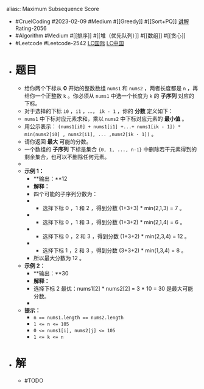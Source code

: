 alias:: Maximum Subsequence Score

- #CruelCoding #2023-02-09 #Medium #[[Greedy]] #[[Sort+PQ]] [讲解](https://youtu.be/YyC_fSdSAh8) Rating-2056
- #Algorithm #Medium #[[排序]] #[[堆（优先队列）]] #[[数组]] #[[贪心]]
- #Leetcode #Leetcode-2542 [LC国际](https://leetcode.com/problems/maximum-subsequence-score/) [LC中国](https://leetcode.cn/problems/maximum-subsequence-score/)
- # 题目
	- 给你两个下标从 **0** 开始的整数数组 `nums1` 和 `nums2` ，两者长度都是 `n` ，再给你一个正整数 `k` 。你必须从 `nums1` 中选一个长度为 `k` 的 **子序列** 对应的下标。
	- 对于选择的下标 `i0` ，`i1` ，...， `ik - 1` ，你的 **分数** 定义如下：
	- `nums1` 中下标对应元素求和，乘以 `nums2` 中下标对应元素的 **最小值** 。
	- 用公示表示： `(nums1[i0] + nums1[i1] +...+ nums1[ik - 1]) * min(nums2[i0] , nums2[i1], ... ,nums2[ik - 1])` 。
	- 请你返回 **最大** 可能的分数。
	- 一个数组的 **子序列** 下标是集合 `{0, 1, ..., n-1}` 中删除若干元素得到的剩余集合，也可以不删除任何元素。
	-
	- **示例 1：**
		- **输出：**12
		- **解释：**
		- 四个可能的子序列分数为：
		- - 选择下标 0 ，1 和 2 ，得到分数 (1+3+3) \* min(2,1,3) = 7 。
		- - 选择下标 0 ，1 和 3 ，得到分数 (1+3+2) \* min(2,1,4) = 6 。
		- - 选择下标 0 ，2 和 3 ，得到分数 (1+3+2) \* min(2,3,4) = 12 。
		- - 选择下标 1 ，2 和 3 ，得到分数 (3+3+2) \* min(1,3,4) = 8 。
		- 所以最大分数为 12 。
	- **示例 2：**
		- **输出：**30
		- **解释：**
		- 选择下标 2 最优：nums1[2] \* nums2[2] = 3 \* 10 = 30 是最大可能分数。
		-
	- **提示：**
		- `n == nums1.length == nums2.length`
		- `1 <= n <= 105`
		- `0 <= nums1[i], nums2[j] <= 105`
		- `1 <= k <= n`
- # 解
	- #TODO